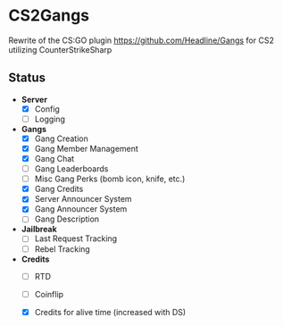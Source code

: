 # CS2Gangs

Rewrite of the CS:GO plugin <https://github.com/Headline/Gangs> for CS2 utilizing CounterStrikeSharp

## Status

- **Server**
  - [X] Config
  - [ ] Logging
- **Gangs**
  - [x] Gang Creation
  - [x] Gang Member Management
  - [X] Gang Chat
  - [ ] Gang Leaderboards
  - [ ] Misc Gang Perks (bomb icon, knife, etc.)
  - [X] Gang Credits
  - [X] Server Announcer System
  - [X] Gang Announcer System
  - [ ] Gang Description
- **Jailbreak**
  - [ ] Last Request Tracking
  - [ ] Rebel Tracking
- **Credits**
  - [ ] RTD
  - [ ] Coinflip
  - [X] Credits for alive time (increased with DS)
  